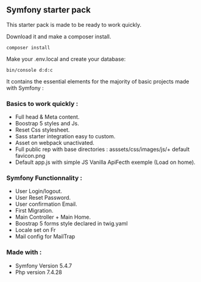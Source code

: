 ## Symfony starter pack

This starter pack is made to be ready to work quickly.

Download it and make a composer install.
```
composer install
```

Make your .env.local and create your database:
```
bin/console d:d:c
```

It contains the essential elements for the majority of basic projects made with Symfony : 

### Basics to work quickly :

- Full head & Meta content.
- Boostrap 5 styles and Js.
- Reset Css stylesheet.
- Sass starter integration easy to custom.
- Asset on webpack unactivated.
- Full public rep with base directories : asssets/css/images/js/+ default favicon.png
- Default app.js with simple JS Vanilla ApiFecth exemple (Load on home).

### Symfony Functionnality :

- User Login/logout.
- User Reset Password.
- User confirmation Email.
- First Migration. 
- Main Controller + Main Home.
- Boostrap 5 forms style declared in twig.yaml 
- Locale set on Fr
- Mail config for MailTrap

### Made with :

- Symfony Version 5.4.7
- Php version 7.4.28

